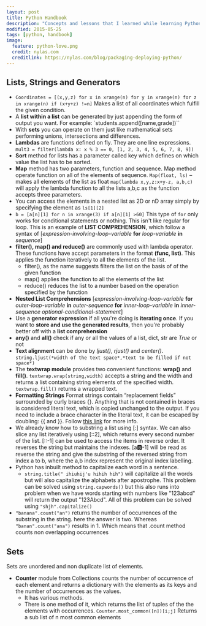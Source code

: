 ```yaml
---
layout: post
title: Python Handbook
description: "Concepts and lessons that I learned while learning Python."
modified: 2015-05-25
tags: [python, handbook]
image:
  feature: python-love.png
  credit: nylas.com
  creditlink: https://nylas.com/blog/packaging-deploying-python/
---
```



## Lists, Strings and Generators
* `Coordinates = [(x,y,z) for x in xrange(n) for y in xrange(n) for z in xrange(n) if (x+y+z) !=n]` Makes a list of all coordinates which fulfill the given condition.
* A **list within a list** can be generated by just appending the form of output you want. For example: `students.append([name,grade])``
* With **sets** you can operate on them just like mathematical sets performing unions, intersections and differences.
* **Lambdas** are functions defined on fly. They are one line expressions.
`mult3 = filter(lambda x: x % 3 == 0, [1, 2, 3, 4, 5, 6, 7, 8, 9])`
* **Sort** method for lists has a parameter called key which defines on which value the list has to be sorted.
* **Map** method has two parameters, function and sequence. Map method operate function on all of the elements of sequence.
`Map(float, ls)` – makes all  elements of the list as float
`map(lambda x,y,z:x+y-z, a,b,c)` will apply the lambda function to all the lists a,b,c as the function accepts three parameters.
* You can access the elements in a nested list as 2D or nD array simply by specifying the element as `ls[1][2]`
* `b = [a[n][1] for n in xrange(3) if a[n][1] >60]` This type of `for` only works for conditional statements or nothing. This isn't like regular for loop. This is an example of **LIST COMPREHENSION**, which follow a syntax of [*expression-involving-loop-variable* **for** *loop-variable* **in** *sequence*]
* **filter(), map() and reduce()** are commonly used with lambda operator. These functions have accept parameters in the format **(func, list)**. This applies the function iteratively to all the elements of the list.
  * filter(), as the name suggests filters the list on the basis of of the given function
  * map() applies the function to all the elements of the list
  * reduce() reduces the list to a number based on the operation specified by the function
* **Nested List Comprehensions** [*expression-involving-loop-variable* **for** *outer-loop-variable* **in** *outer-sequence* **for** *inner-loop-variable* **in** *inner-sequence* *optional-conditional-statement*]
* Use a **generator expression** if all you're doing is **iterating once**. If you want to **store and use the generated results**, then you're probably better off with a **list comprehension**
* **any()** and **all()** check if any or all the values of a list, dict, str are *True* or not
* **Text alignment** can be done by *ljust()*, *rjust()* and *center()*. `string.ljust(*width of the text space*,*text to be filled if not space*)`
* The **textwrap module** provides two convenient functions: **wrap()** and **fill()**. `textwrap.wrap(string,width)` accepts a string and the width and returns a list containing string elements of the specified width. `textwrap.fill()` returns a wrapped text.
* **Formatting Strings** Format strings contain “replacement fields” surrounded by curly braces {}. Anything that is not contained in braces is considered literal text, which is copied unchanged to the output. If you need to include a brace character in the literal text, it can be escaped by doubling: {{ and }}. Follow [this link](http://stackoverflow.com/questions/10411085/converting-integer-to-binary-in-python) for more info.
* We already know how to substring a list using [:] syntax. We can also slice any list iteratively using [::2], which returns every second number of the list. [::-1] can be used to access the items in reverse order. It reverses the string but maintains the indexes. [a:b:-1] will be read as reverse the string and give the substring of the reversed string from index a to b, where the a,b index represent the original index labelling.
* Python has inbuilt method to capitalize each word in a sentence.
    * `string.title(" ihiuhij'u hihih hih")` will capitalize all the words but will also capitalize the alphabets after apostrophe. This problem can be solved using `string.capwords()` but this also runs into problem when we have words starting with numbers like "123abcd" will return the output "123Abcd". All of this problem can be solved using `"shjh".capitalize()`
* `"banana".count("an")` returns the number of occurrences of the substring in the string. here the answer is two. Whereas `"banan".count("ana")` results in 1. Which means that .count method counts non overlapping occurrences

## Sets
Sets are unordered and non duplicate list of elements.
* **Counter** module from Collections counts the number of occurrence of each element and returns a dictionary with the elements as its keys and the number of occurrences as the values.
    * It has various methods.
    * There is one method of it, which returns the list of tuples of the the elements with occurrences. `Counter.most_common([n])[i;j]` Returns a sub list of n most common elements

